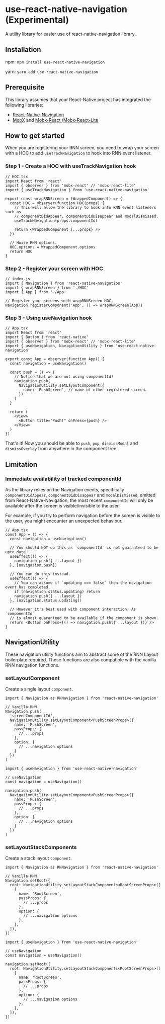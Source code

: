 # use-react-native-navigation (Experimental)

A utility library for easier use of react-native-navigation library.

## Installation

npm: `npm install use-react-native-navigation`

yarn: `yarn add use-react-native-navigation`

## Prerequisite

This library assumes that your React-Native project has integrated the following libraries:

- [React-Native-Navigation](https://github.com/wix/react-native-navigation/)
- [MobX](https://github.com/mobxjs/mobx) and [Mobx-React ](https://github.com/mobxjs/mobx-react)/[Mobx-React-Lite](https://github.com/mobxjs/mobx-react-lite)

## How to get started

When you are registering your RNN screen, you need to wrap your screen with a HOC to add `useTrackNavigation` to hook into RNN event listener.

### Step 1 - Create a HOC with useTrackNavigation hook

```tsx
// HOC.tsx
import React from 'react'
import { observer } from 'mobx-react' // 'mobx-react-lite'
import { useTrackNavigation } from 'use-react-native-navigation'

export const wrapRNNScreen = (WrappedComponent) => {
  const HOC = observer(function HOC(props) {
    // This will allow the library to hook into RNN event listeners such as
    // componentDidAppear, componentDidDisappear and modalDismissed.
    useTrackNavigation(props.componentId)

    return <WrappedComponent {...props} />
  })

  // Hoise RNN options.
  HOC.options = WrappedComponent.options
  return HOC
}
```

### Step 2 - Register your screen with HOC

```tsx
// index.js
import { Navigation } from 'react-native-navigation'
import { wrapRNNScreen } from './HOC'
import { App } from './App'

// Register your screens with wrapRNNScreen HOC.
Navigation.registerComponent('App', () => wrapRNNScreen(App))
```

### Step 3 - Using useNavigation hook

```tsx
// App.tsx
import React from 'react'
import { Button } from 'react-native'
import { observer } from 'mobx-react' // 'mobx-react-lite'
import { useNavigation, NavigationUtility } from 'use-react-native-navigation'

export const App = observer(function App() {
  const navigation = useNavigation()

  const push = () => {
    // Notice that we are not using componentId!
    navigation.push(
      NavigationUtility.setLayoutComponent({
        name: 'PushScreen', // name of other registered screen.
      })
    )
  }

  return (
    <View>
      <Button title="Push!" onPress={push} />
    </View>
  )
})
```

That's it! Now you should be able to `push`, `pop`, `dismissModal` and `dismissOverlay` from anywhere in the component tree.

## Limitation

### Immediate availability of tracked componentId

As the library relies on the Navigation events, specifically `componentDidAppear`, `componentDidDisappear` and `modalDismissed`, emitted from React-Native-Navigation, the most recent `componentId` will only be available after the screen is visible/invisible to the user.

For example, if you try to perform navigation before the screen is visible to the user, you might encounter an unexpected behaviour.

```tsx
// App.tsx
const App = () => {
  const navigation = useNavigation()

  // You should NOT do this as `componentId` is not guaranteed to be upto date.
  useEffect(() => {
    navigation.push({ ...layout })
  }, [navigation.push])

  // You can do this instead.
  useEffect(() => {
    // You can assume if `updating === false` then the navigation event has completed.
    if (navigation.status.updating) return
    navigation.push({ ...layout })
  }, [navigation.status.updating])

  // However it's best used with component interaction. As `componentId`
  // is almost guaranteed to be available if the component is shown.
  return <Button onPress={() => navigation.push({ ...layout })} />
}
```

## NavigationUtility

These navigation utility functions aim to abstract some of the RNN Layout boilerplate required. These functions are
also compatible with the vanilla RNN navigation functions.

### setLayoutComponent

Create a single layout `component`.

```tsx
import { Navigation as RNNavigation } from 'react-native-navigation'

// Vanilla RNN
Navigation.push(
  'screenComponentId',
  NavigationUtility.setLayoutComponent<PushScreenProps>({
    name: 'PushScreen',
    passProps: {
      // ...props
    },
    option: {
      // ...navigation options
    }
  })
)

import { useNavigation } from 'use-react-native-navigation'

// useNavigation
const navigation = useNavigation()

navigation.push(
  NavigationUtility.setLayoutComponent<PushScreenProps>({
    name: 'PushScreen',
    passProps: {
      // ...props
    },
    option: {
      // ...navigation options
    }
  })
)
```

### setLayoutStackComponents

Create a stack layout `component`.

```tsx
import { Navigation as RNNavigation } from 'react-native-navigation'

// Vanilla RNN
Navigation.setRoot({
  root: NavigationUtility.setLayoutStackComponents<RootScreenProps>([
    {
      name: 'RootScreen',
      passProps: {
        // ...props
      },
      option: {
        // ...navigation options
      },
    },
  ]),
})

import { useNavigation } from 'use-react-native-navigation'

// useNavigation
const navigation = useNavigation()

navigation.setRoot({
  root: NavigationUtility.setLayoutStackComponents<RootScreenProps>([
    {
      name: 'RootScreen',
      passProps: {
        // ...props
      },
      option: {
        // ...navigation options
      },
    },
  ]),
})
```
